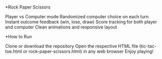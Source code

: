 *Rock Paper Scissors

Player vs Computer mode
Randomized computer choice on each turn
Instant outcome feedback (win, lose, draw)
Score tracking for both player and computer
Clean animations and responsive layout

*How to Run

Clone or download the repository
Open the respective HTML file (tic-tac-toe.html or rock-paper-scissors.html) in any web browser
Enjoy playing!
